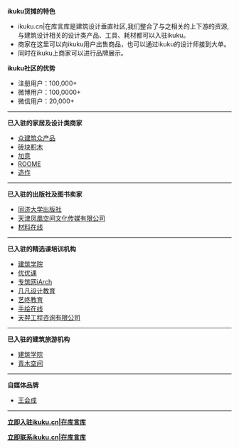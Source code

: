 

**ikuku货摊的特色**  

* ikuku.cn|在库言库是建筑设计垂直社区,我们整合了与之相关的上下游的资源,与建筑设计相关的设计类产品、工具、耗材都可以入驻ikuku。  
* 商家在这里可以向ikuku用户出售商品，也可以通过ikuku的设计师接到大单。
* 同时在ikuku上商家可以进行品牌展示。

**ikuku社区的优势**  

* 注册用户：100,000+
* 微博用户：100,0000+
* 微信用户：20,000+

-----

**已入驻的家居及设计类商家**    

* [众建筑众产品](http://www.ikuku.cn/user/8116) 
* [砖块积木](http://www.ikuku.cn/user/18326)
* [加意](http://www.ikuku.cn/user/wowjiae)
* [ROOME](http://www.ikuku.cn/user/37589) 
* [造作](http://www.ikuku.cn/user/12418)

-----

**已入驻的出版社及图书卖家**    

* [同济大学出版社](http://www.ikuku.cn/user/37542)  
* [天津凤凰空间文化传媒有限公司](http://www.ikuku.cn/user/50680)  
* [材料在线](http://www.ikuku.cn/user/37040)

-----

**已入驻的精选课培训机构**  

* [建筑学院](http://www.ikuku.cn/user/19254)  
* [优优课](http://www.ikuku.cn/user/yyooke)  
* [专筑网iArch](http://www.ikuku.cn/user/46923)  
* [几凡设计教育](http://www.ikuku.cn/user/44469)  
* [艺咚教育](http://www.ikuku.cn/user/yidong)  
* [手绘在线](http://www.ikuku.cn/user/leexiang)
* [天羿工程咨询有限公司](http://www.ikuku.cn/user/36775)

------


**已入驻的建筑旅游机构**  

* [建筑学院](http://www.ikuku.cn/user/19254)  
* [青木空间](http://www.ikuku.cn/user/101564)  

------  

**自媒体品牌**  
* [王会成](http://www.ikuku.cn/user/47204)  

-----

**[立即入驻ikuku.cn|在库言库](http://www.ikuku.cn/userlogin.php)**

**[立即联系ikuku.cn|在库言库](contact.md)**

